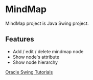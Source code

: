 # MindMap
MindMap project is Java Swing project.

## Features
- Add / edit / delete mindmap node
- Show node's attribute
- Show node hierarchy


[Oracle Swing Tutorials](https://docs.oracle.com/javase/tutorial/uiswing/examples/components/index.html)